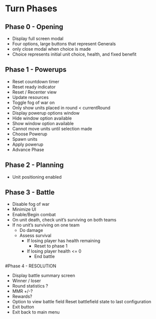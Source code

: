 # Turn Phases
## Phase 0 - Opening
- Display full screen modal
- Four options, large buttons that represent Generals
- only close modal when choice is made
- Choice represents initial unit choice, health, and fixed benefit

## Phase 1 - Powerups
- Reset countdown timer
- Reset ready indicator
- Reset / Recenter view
- Update resources
- Toggle fog of war on
- Only show units placed in round < currentRound
- Display powerup options window
- Hide window option available
- Show window option available
- Cannot move units until selection made
- Choose Powerup
- Spawn units
- Apply powerup
- Advance Phase

## Phase 2 - Planning
- Unit positioning enabled


## Phase 3 - Battle
- Disable fog of war
- Minimize UI
- Enable/Begin combat
- On unit death, check unit’s surviving on both teams
- If no unit’s surviving on one team
  - Do damage
  - Assess survival
    - If losing player has health remaining
      - Reset to phase 1
    - If losing player health <= 0
      - End battle

#Phase 4 - RESOLUTION
- Display battle summary screen
- Winner / loser
- Round statistics ?
- MMR +/-?
- Rewards?
- Option to view battle field
Reset battlefield state to last configuration
- Exit button
- Exit back to main menu 



